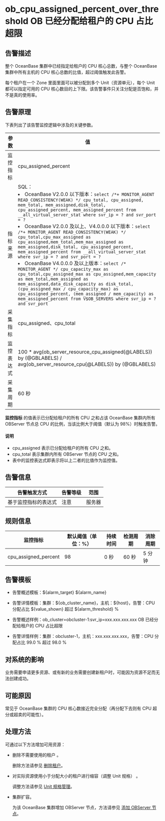 # ob_cpu_assigned_percent_over_threshold OB 已经分配给租户的 CPU 占比超限

## 告警描述

整个 OceanBase 集群中已经指定给租户的 CPU 核心总数，与整个 OceanBase 集群中所有主机的 CPU 核心总数的比值，超过阈值触发此告警。

每个租户在一个 Zone 里面里面可以被分配到多个 Unit（资源单元），每个 Unit 都可以指定可用的 CPU 核心数目的上下限。该告警事件只关注分配是否饱和，并不是真的使用率。

## 告警原理

下表列出了该告警监控逻辑中涉及的关键参数。

|  参数   |   值    |
|-------|-------------|
| 监控指标  | cpu_assigned_percent   |
| 指标来源  | SQL：<li>OceanBase V2.0.0 以下版本：`select /*+ MONITOR_AGENT READ_CONSISTENCY(WEAK) */ cpu_total, cpu_assigned, mem_total, mem_assigned,disk_total, cpu_assigned_percent, mem_assigned_percent from __all_virtual_server_stat where svr_ip = ? and svr_port = ?`</li><li>OceanBase V2.0.0 及以上、V4.0.0.0 以下版本：`select /*+ MONITOR_AGENT READ_CONSISTENCY(WEAK) */ cpu_total,cpu_max_assigned as cpu_assigned,mem_total,mem_max_assigned as mem_assigned,disk_total, cpu_assigned_percent, mem_assigned_percent from __all_virtual_server_stat where svr_ip = ? and svr_port = ?`</li><li>OceanBase V4.0.0.0 及以上版本：`select /* MONITOR_AGENT */ cpu_capacity_max as cpu_total,cpu_assigned_max as cpu_assigned,mem_capacity as mem_total,mem_assigned as mem_assigned,data_disk_capacity as disk_total, (cpu_assigned_max / cpu_capacity_max) as cpu_assigned_percent, (mem_assigned / mem_capacity) as mem_assigned_percent from V$OB_SERVERS where svr_ip = ? and svr_port`</li>  |
| 采集指标  | cpu_assigned、cpu_total   |
| 监控表达式 | 100 * avg(ob_server_resource_cpu_assigned{@LABELS}) by (@GBLABELS) / avg(ob_server_resource_cpu{@LABELS}) by (@GBLABELS)    |
| 采集周期  | 60 秒    |

**监控指标** 的值表示已分配给租户的所有 CPU 之和占该 OceanBase 集群内所有 OBServer 节点总 CPU 的比例，当该比例大于阈值（默认为 98%）时触发告警。

  <main id="notice" type='explain'>
    <h4>说明</h4>
    <ul>
    <li>cpu_assigned 表示已分配给租户的所有 CPU 之和。</li>
    <li>cpu_total 表示集群内所有 OBServer 节点的 CPU 之和。</li>
    <li>表中的监控表达式即表示将以上二者的比值作为监控值。</li>
    </ul>
  </main>

## 告警信息

|   告警触发方式   | 告警等级 | 范围  |
|------------|------|-----|
| 基于监控指标的表达式 | 注意   | 服务器 |

## 规则信息

|          监控指标           | 默认阈值（单位：%） | 持续时间 | 检测周期 | 消除周期 |
|-------------------------|------------|------|------|------|
| cpu_assigned_percent | 98         | 0 秒  | 60 秒 | 5 分钟 |

## 告警模板

* 告警概述模板：\${alarm_target} \${alarm_name}

* 告警详情模板：集群：\${ob_cluster_name}，主机：\${host}，告警：CPU 分配占比 \${value_shown} 超过 ${alarm_threshold} %

* 告警概述样例：ob_cluster=obcluster-1:svr_ip=xxx.xxx.xxx.xxx OB 已经分配给租户的 CPU 占比超限

* 告警详情样例：集群：obcluster-1，主机：xxx.xxx.xxx.xxx，告警：CPU 分配占比 99.0 % 超过 98.0 %

## 对系统的影响

业务需要申请更多资源、或有新的业务需要创建新租户时，可能因为资源不足而无法创建成功。

## 可能原因

常见于 OceanBase 集群的 CPU 核心数接近完全分配（再分配下去则有 CPU 超分或超卖的可能性）。

## 处理方法

可通过以下方法增加可用资源：

* 删除不需要使用的租户 。

  删除方法请参见 [删除租户](../../../700.tenant-functions/600.manage-a-tenant/400.delete-a-tenant.md)。
  
* 对实际资源使用小于分配大小的租户进行缩容（调整 Unit 规格） 。

  调整方法请参见 [Unit 规格管理](../../../700.tenant-functions/400.manage-unit-specification.md)。
  
* 集群扩容。

  为该 OceanBase 集群增加 OBServer 节点，方法请参见 [添加 OBServer 节点](../../../600.cluster-functions/600.manage-an-observer/100.add-an-observer.md)。
  